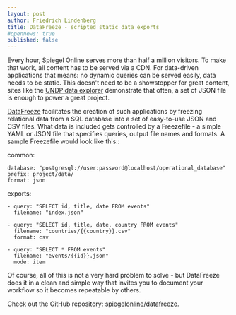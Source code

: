 ```yaml
---
layout: post
author: Friedrich Lindenberg
title: DataFreeze - scripted static data exports
#opennews: true
published: false
---
```


Every hour, Spiegel Online serves more than half a million visitors. To
make that work, all content has to be served via a CDN. For data-driven 
applications that means: no dynamic queries can be served easily, data 
needs to be static. This doesn't need to be a showstopper for great
content, sites like the [UNDP data explorer](http://open.undp.org/)
demonstrate that often, a set of JSON file is enough to power a great
project. 

[DataFreeze](https://github.com/spiegelonline/datafreeze) facilitates
the creation of such applications by freezing relational data from a 
SQL database into a set of easy-to-use JSON and CSV files. What data is
included gets controlled by a Freezefile - a simple YAML or JSON file
that specifies queries, output file names and formats. A sample
Freezefile would look like this::
  
  common:

    database: "postgresql://user:password@localhost/operational_database"
    prefix: project/data/
    format: json

  exports:

    - query: "SELECT id, title, date FROM events"
      filename: "index.json"

    - query: "SELECT id, title, date, country FROM events"
      filename: "countries/{{country}}.csv"
      format: csv

    - query: "SELECT * FROM events"
      filename: "events/{{id}}.json"
      mode: item

Of course, all of this is not a very hard problem to solve - but
DataFreeze does it in a clean and simple way that invites you to
document your workflow so it becomes repeatable by others.

Check out the GitHub repository: [spiegelonline/datafreeze](https://github.com/spiegelonline/datafreeze).

